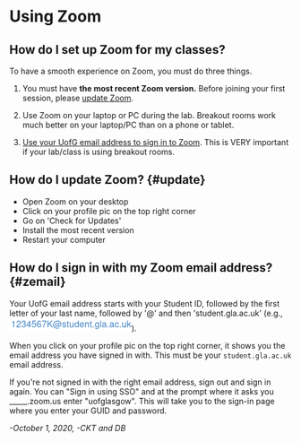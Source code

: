 # Using Zoom

## How do I set up Zoom for my classes?

To have a smooth experience on Zoom, you must do three things.

1. You must have **the most recent Zoom version.** Before joining your first session, please [update Zoom](#update).

2. Use Zoom on your laptop or PC during the lab. Breakout rooms work much better on your laptop/PC than on a phone or tablet.

3. [Use your UofG email address to sign in to Zoom](#zemail). This is VERY important if your lab/class is using breakout rooms.

## How do I update Zoom? {#update}

- Open Zoom on your desktop 
- Click on your profile pic on the top right corner 
- Go on 'Check for Updates' 
- Install the most recent version 
- Restart your computer 

## How do I sign in with my Zoom email address? {#zemail}

Your UofG email address starts with your Student ID, followed by the first letter of your last name, followed by '@' and then 'student.gla.ac.uk' (e.g., <img src="images/fake_email.png"/>).

When you click on your profile pic on the top right corner, it shows you the email address you have signed in with. This must be your `student.gla.ac.uk` email address.

If you're not signed in with the right email address, sign out and sign in again. You can "Sign in using SSO" and at the prompt where it asks you _____.zoom.us enter "uofglasgow". This will take you to the sign-in page where you enter your GUID and password. 

*-October 1, 2020, -CKT and DB*
